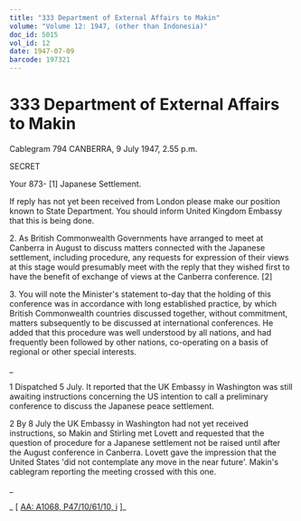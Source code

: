 ```yaml
---
title: "333 Department of External Affairs to Makin"
volume: "Volume 12: 1947, (other than Indonesia)"
doc_id: 5015
vol_id: 12
date: 1947-07-09
barcode: 197321
---
```


# 333 Department of External Affairs to Makin

Cablegram 794 CANBERRA, 9 July 1947, 2.55 p.m.

SECRET

Your 873- [1] Japanese Settlement.

If reply has not yet been received from London please make our position known to State Department. You should inform United Kingdom Embassy that this is being done.

2\. As British Commonwealth Governments have arranged to meet at Canberra in August to discuss matters connected with the Japanese settlement, including procedure, any requests for expression of their views at this stage would presumably meet with the reply that they wished first to have the benefit of exchange of views at the Canberra conference. [2]

3\. You will note the Minister's statement to-day that the holding of this conference was in accordance with long established practice, by which British Commonwealth countries discussed together, without commitment, matters subsequently to be discussed at international conferences. He added that this procedure was well understood by all nations, and had frequently been followed by other nations, co-operating on a basis of regional or other special interests.

_

1 Dispatched 5 July. It reported that the UK Embassy in Washington was still awaiting instructions concerning the US intention to call a preliminary conference to discuss the Japanese peace settlement.

2 By 8 July the UK Embassy in Washington had not yet received instructions, so Makin and Stirling met Lovett and requested that the question of procedure for a Japanese settlement not be raised until after the August conference in Canberra. Lovett gave the impression that the United States 'did not contemplate any move in the near future'. Makin's cablegram reporting the meeting crossed with this one.

_

_ [ [AA: A1068, P47/10/61/10, i](http://www.naa.gov.au/cgi-bin/Search?O=I&Number=197321) ]_
